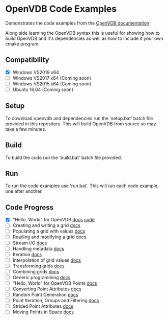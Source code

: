 # OpenVDB Code Examples
Demonstrates the code examples from the [OpenVDB documentation](https://www.openvdb.org/documentation/doxygen/codeExamples.html)

Along side learning the OpenVDB syntax this is useful for showing how to build OpenVDB and it's dependencies as well as how to include it your own cmake program. 

## Compatibility
- [x] Windows VS2019 x64
- [ ] Windows VS2017 x64 (Coming soon)
- [ ] Windows VS2015 x64 (Coming soon)
- [ ] Ubuntu 16.04 (Coming soon)

## Setup
To download openvdb and dependencies run the 'setup.bat' batch file provided in this repository.
This will build OpenVDB from source so may take a few minutes. 

## Build
To build the code run the 'build.bat' batch file provided.

## Run 
To run the code examples use 'run.bat'. This will run each code example, one after another. 

## Code Progress
- [x] “Hello, World” for OpenVDB [docs](https://www.openvdb.org/documentation/doxygen/codeExamples.html#sHelloWorld) [code](src/vdb_helloworld.cpp)
- [ ] Creating and writing a grid [docs](https://www.openvdb.org/documentation/doxygen/codeExamples.html#sAllocatingGrids)
- [ ] Populating a grid with values [docs](https://www.openvdb.org/documentation/doxygen/codeExamples.html#sPopulatingGrids)
- [ ] Reading and modifying a grid [docs](https://www.openvdb.org/documentation/doxygen/codeExamples.html#sModifyingGrids)
- [ ] Stream I/O [docs](https://www.openvdb.org/documentation/doxygen/codeExamples.html#sStreamIO)
- [ ] Handling metadata [docs](https://www.openvdb.org/documentation/doxygen/codeExamples.html#sHandlingMetadata)
- [ ] Iteration [docs](https://www.openvdb.org/documentation/doxygen/codeExamples.html#sIteration)
- [ ] Interpolation of grid values [docs](https://www.openvdb.org/documentation/doxygen/codeExamples.html#sInterpolation)
- [ ] Transforming grids [docs](https://www.openvdb.org/documentation/doxygen/codeExamples.html#sXformTools)
- [ ] Combining grids [docs](https://www.openvdb.org/documentation/doxygen/codeExamples.html#sCombiningGrids)
- [ ] Generic programming [docs](https://www.openvdb.org/documentation/doxygen/codeExamples.html#sGenericProg)
- [ ] “Hello, World” for OpenVDB Points [docs](https://www.openvdb.org/documentation/doxygen/codeExamples.html#sPointsHelloWorld)
- [ ] Converting Point Attributes [docs](https://www.openvdb.org/documentation/doxygen/codeExamples.html#sPointsConversion)
- [ ] Random Point Generation [docs](https://www.openvdb.org/documentation/doxygen/codeExamples.html#sPointsGeneration)
- [ ] Point Iteration, Groups and Filtering [docs](https://www.openvdb.org/documentation/doxygen/codeExamples.html#sPointIterationFiltering)
- [ ] Strided Point Attributes [docs](https://www.openvdb.org/documentation/doxygen/codeExamples.html#sPointStride)
- [ ] Moving Points in Space [docs](https://www.openvdb.org/documentation/doxygen/codeExamples.html#sPointMove)